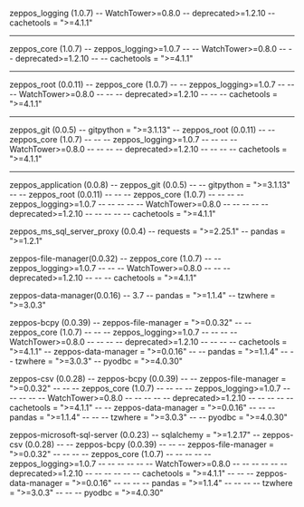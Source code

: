 zeppos_logging (1.0.7)
-- WatchTower>=0.8.0
-- deprecated>=1.2.10
-- cachetools = ">=4.1.1"  

-----
zeppos_core (1.0.7)
-- zeppos_logging>=1.0.7
-- -- WatchTower>=0.8.0
-- -- deprecated>=1.2.10
-- -- cachetools = ">=4.1.1" 

-----
zeppos_root (0.0.11)
-- zeppos_core (1.0.7) 
-- -- zeppos_logging>=1.0.7
-- -- -- WatchTower>=0.8.0
-- -- -- deprecated>=1.2.10
-- -- -- cachetools = ">=4.1.1" 

-----
zeppos_git (0.0.5)
-- gitpython = ">=3.1.13"
-- zeppos_root (0.0.11)
-- -- zeppos_core (1.0.7) 
-- -- -- zeppos_logging>=1.0.7
-- -- -- -- WatchTower>=0.8.0
-- -- -- -- deprecated>=1.2.10
-- -- -- -- cachetools = ">=4.1.1" 

-----
zeppos_application (0.0.8)
-- zeppos_git (0.0.5)
-- -- gitpython = ">=3.1.13"
-- -- zeppos_root (0.0.11)
-- -- -- zeppos_core (1.0.7) 
-- -- -- -- zeppos_logging>=1.0.7
-- -- -- -- -- WatchTower>=0.8.0
-- -- -- -- -- deprecated>=1.2.10
-- -- -- -- -- cachetools = ">=4.1.1" 

zeppos_ms_sql_server_proxy (0.0.4)
-- requests = ">=2.25.1"
-- pandas = ">=1.2.1"

zeppos-file-manager(0.0.32)
-- zeppos_core (1.0.7)
-- -- zeppos_logging>=1.0.7
-- -- -- WatchTower>=0.8.0
-- -- -- deprecated>=1.2.10
-- -- -- cachetools = ">=4.1.1" 

zeppos-data-manager(0.0.16) -- 3.7
-- pandas = ">=1.1.4"
-- tzwhere = ">=3.0.3"

zeppos-bcpy (0.0.39)
-- zeppos-file-manager = ">=0.0.32"
-- -- zeppos_core (1.0.7)
-- -- -- zeppos_logging>=1.0.7
-- -- -- -- WatchTower>=0.8.0
-- -- -- -- deprecated>=1.2.10
-- -- -- -- cachetools = ">=4.1.1" 
-- zeppos-data-manager = ">=0.0.16"
-- -- pandas = ">=1.1.4"
-- -- tzwhere = ">=3.0.3"
-- pyodbc = ">=4.0.30"


zeppos-csv (0.0.28)
-- zeppos-bcpy (0.0.39)
-- -- zeppos-file-manager = ">=0.0.32"
-- -- -- zeppos_core (1.0.7)
-- -- -- -- zeppos_logging>=1.0.7
-- -- -- -- -- WatchTower>=0.8.0
-- -- -- -- -- deprecated>=1.2.10
-- -- -- -- -- cachetools = ">=4.1.1" 
-- -- zeppos-data-manager = ">=0.0.16"
-- -- -- pandas = ">=1.1.4"
-- -- -- tzwhere = ">=3.0.3"
-- -- pyodbc = ">=4.0.30"

zeppos-microsoft-sql-server (0.0.23)
-- sqlalchemy = ">=1.2.17"
-- zeppos-csv (0.0.28)
-- -- zeppos-bcpy (0.0.39)
-- -- -- zeppos-file-manager = ">=0.0.32"
-- -- -- -- zeppos_core (1.0.7)
-- -- -- -- -- zeppos_logging>=1.0.7
-- -- -- -- -- -- WatchTower>=0.8.0
-- -- -- -- -- -- deprecated>=1.2.10
-- -- -- -- -- -- cachetools = ">=4.1.1" 
-- -- -- zeppos-data-manager = ">=0.0.16"
-- -- -- -- pandas = ">=1.1.4"
-- -- -- -- tzwhere = ">=3.0.3"
-- -- -- pyodbc = ">=4.0.30"
